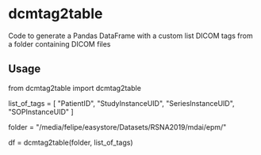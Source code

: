 # dcmtag2table
Code to generate a Pandas DataFrame with a custom list DICOM tags from a folder containing DICOM files

## Usage

from dcmtag2table import dcmtag2table

list_of_tags = [
                "PatientID",
                "StudyInstanceUID",
                "SeriesInstanceUID",
                "SOPInstanceUID"
                ]
                
folder = "/media/felipe/easystore/Datasets/RSNA2019/mdai/epm/"

df = dcmtag2table(folder, list_of_tags)

